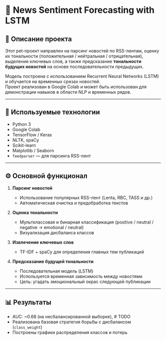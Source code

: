 # 📰 News Sentiment Forecasting with LSTM

## 📌 Описание проекта

Этот pet-проект направлен на парсинг новостей по RSS-лентам, оценку их тональности (положительная / нейтральная / отрицательная), выделение ключевых слов, а также предсказание **тональности будущих новостей** на основе последовательности предыдущих.

Модель построена с использованием Recurrent Neural Networks (LSTM) и обучается на временных срезах новостей.  
Проект реализован в Google Colab и может быть использован для демонстрации навыков в области NLP и временных рядов.

---

## 🧠 Используемые технологии

- Python 3
- Google Colab
- TensorFlow / Keras
- NLTK, spaCy
- Scikit-learn
- Matplotlib / Seaborn
- `feedparser` — для парсинга RSS-лент

---

## ⚙️ Основной функционал

1. **Парсинг новостей**
   - Использование популярных RSS-лент (Lenta, RBC, TASS и др.)
   - Автоматическая очистка и предобработка текстов

2. **Оценка тональности**
   - Мультклассовая и бинарная классификация (positive / neutral / negative → emotional / neutral)
   - Визуализация дисбаланса классов

3. **Извлечение ключевых слов**
   - TF-IDF + spaCy для определения главных тем публикаций

4. **Предсказание будущей тональности**
   - Последовательная модель (LSTM)
   - Используется временная зависимость между новостями
   - Цель: угадать эмоциональный окрас следующей публикации

---

## 📊 Результаты

- AUC: ~0.68 (на несбалансированной выборке), # TODO
- Реализована базовая стратегия борьбы с дисбалансом (`class_weight`)
- Построены графики распределения классов и потерь
